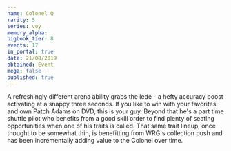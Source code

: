 ```yaml
---
name: Colonel Q
rarity: 5
series: voy
memory_alpha:
bigbook_tier: 8
events: 17
in_portal: true
date: 21/08/2019
obtained: Event
mega: false
published: true
---
```


A refreshingly different arena ability grabs the lede - a hefty accuracy boost activating at a snappy three seconds. If you like to win with your favorites and own Patch Adams on DVD, this is your guy. Beyond that he's a part time shuttle pilot who benefits from a good skill order to find plenty of seating opportunities when one of his traits is called. That same trait lineup, once thought to be somewhat thin, is benefitting from WRG's collection push and has been incrementally adding value to the Colonel over time.
